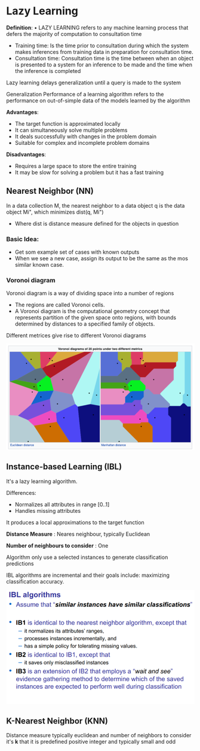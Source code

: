 # Lazy Learning

**Definition**: • LAZY LEARNING refers to any machine learning process that defers the majority of computation to consultation time

* Training time: Is the time prior to consultation during which the system makes inferences from training data in preparation for consultation time.
* Consultation time: Consultation time is the time between when an object is presented to a system for an inference to be made and the time when the inference is completed

Lazy learning delays generalization until a query is made to the system

Generalization Performance of a learning algorithm refers to the performance on out-of-simple data of the models learned by the algorithm

**Advantages**: 

* The target function is approximated locally
* It can simultaneously solve multiple problems
* It deals successfully with changes in the problem domain
* Suitable for complex and incomplete problem domains

**Disadvantages**: 

* Requires a large space to store the entire training
* It may be slow for solving a problem but it has a fast training

## Nearest Neighbor (NN)

In a data collection M, the nearest neighbor to a data object q is the data object Mi", which minimizes dist(q, Mi")

* Where dist is distance measure defined for the objects in question

### Basic Idea:

* Get som example set of cases with known outputs
* When we see a new case, assign its output to be the same as the mos similar known case.

### Voronoi diagram

Voronoi diagram is a way of dividing space into a number of regions 

* The regions are called Voronoi cells.
* A Voronoi diagram is the computational geometry concept that represents partition of the given space onto regions, with bounds determined by distances to a specified family of objects.

Different metrices give rise to different Voronoi diagrams

![](img/w7/voronoi_diagrams_2.png)

## Instance-based Learning (IBL)

It's a lazy learning algorithm.

Differences:

* Normalizes all attributes in range [0..1]
* Handles missing attributes

It produces a local approximations to the target function

**Distance Measure** : Neares neighbour, typically Euclidean

**Number of neighbours to consider** : One

Algorithm only use a selected instances to generate classification predictions

IBL algorithms are incremental and their goals include: maximizing classification accuracy.

![](img/w7/ibl_algorithms.png)

## K-Nearest Neighbor (KNN)

Distance measure typically euclidean and number of neighbors to consider it's **k** that it is predefined positive integer and typically small and odd

